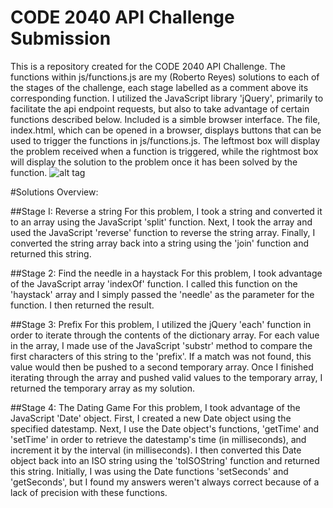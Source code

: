 CODE 2040 API Challenge Submission
============
This is a repository created for the CODE 2040 API Challenge.
The functions within js/functions.js are my (Roberto Reyes)
solutions to each of the stages of the challenge, each stage
labelled as a comment above its corresponding function. I utilized
the JavaScript library 'jQuery', primarily to facilitate the api
endpoint requests, but also to take advantage of certain functions
described below. Included is a simble browser interface. The file,
index.html, which can be opened in a browser, displays buttons that
can be used to trigger the functions in js/functions.js. The leftmost
box will display the problem received when a function
is triggered, while the rightmost box will display the solution to
the problem once it has been solved by the function.
![alt tag](https://raw.github.com/robreys/code2040-api/master/browser.png)

#Solutions Overview:

##Stage I: Reverse a string
For this problem, I took a string and converted it to an array
using the JavaScript 'split' function. Next, I took the array
and used the JavaScript 'reverse' function to reverse the string
array. Finally, I converted the string array back into a string
using the 'join' function and returned this string.

##Stage 2: Find the needle in a haystack
For this problem, I took advantage of the JavaScript array
'indexOf' function. I called this function on the 'haystack'
array and I simply passed the 'needle' as the parameter for
the function. I then returned the result.

##Stage 3: Prefix
For this problem, I utilized the jQuery 'each' function in order
to iterate through the contents of the dictionary array. For each
value in the array, I made use of the JavaScript 'substr' method 
to compare the first characters of this string to the 'prefix'.
If a match was not found, this value would then be pushed to a second
temporary array. Once I finished iterating through the array and
pushed valid values to the temporary array, I returned the
temporary array as my solution.

##Stage 4: The Dating Game
For this problem, I took advantage of the JavaScript 'Date' object.
First, I created a new Date object using the specified datestamp.
Next, I use the Date object's functions, 'getTime' and 'setTime' in
order to retrieve the datestamp's time (in milliseconds), and increment
it by the interval (in milliseconds). I then converted this Date object
back into an ISO string using the 'toISOString' function and returned
this string. Initially, I was using the Date functions 'setSeconds'
and 'getSeconds', but I found my answers weren't always correct because
of a lack of precision with these functions. 
